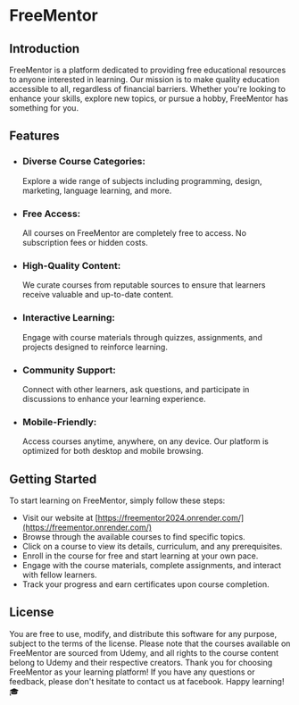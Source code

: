 # FreeMentor

## Introduction

FreeMentor is a platform dedicated to providing free educational resources to anyone interested in learning. Our mission is to make quality education accessible to all, regardless of financial barriers. Whether you're looking to enhance your skills, explore new topics, or pursue a hobby, FreeMentor has something for you.

## Features

* ### Diverse Course Categories:
  Explore a wide range of subjects including programming, design, marketing, language learning, and more.
* ### Free Access:
   All courses on FreeMentor are completely free to access. No subscription fees or hidden costs.
* ### High-Quality Content:
   We curate courses from reputable sources to ensure that learners receive valuable and up-to-date content.
* ### Interactive Learning:
   Engage with course materials through quizzes, assignments, and projects designed to reinforce learning.
* ### Community Support:
   Connect with other learners, ask questions, and participate in discussions to enhance your learning experience.
* ### Mobile-Friendly: 
   Access courses anytime, anywhere, on any device. Our platform is optimized for both desktop and mobile browsing.

## Getting Started

To start learning on FreeMentor, simply follow these steps:
* Visit our website at [https://freementor2024.onrender.com/](https://freementor.onrender.com/)
* Browse through the available courses to find specific topics.
* Click on a course to view its details, curriculum, and any prerequisites.
* Enroll in the course for free and start learning at your own pace.
* Engage with the course materials, complete assignments, and interact with fellow learners.
* Track your progress and earn certificates upon course completion.

## License

You are free to use, modify, and distribute this software for any purpose, subject to the terms of the license.
Please note that the courses available on FreeMentor are sourced from Udemy, and all rights to the course content belong to Udemy and their respective creators.
Thank you for choosing FreeMentor as your learning platform! If you have any questions or feedback, please don't hesitate to contact us at facebook. Happy learning! 🎓
